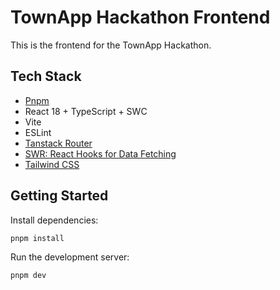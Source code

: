 # TownApp Hackathon Frontend

This is the frontend for the TownApp Hackathon.

## Tech Stack

- [Pnpm](https://pnpm.io/)
- React 18 + TypeScript + SWC
- Vite
- ESLint
- [Tanstack Router](https://tanstack.com/router/latest/docs/framework/react/overview)
- [SWR: React Hooks for Data Fetching](https://swr.vercel.app/)
- [Tailwind CSS](https://tailwindcss.com/)

## Getting Started

Install dependencies:

```bash
pnpm install
```

Run the development server:

```bash
pnpm dev
```
